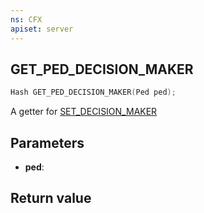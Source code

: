 ```yaml
---
ns: CFX
apiset: server
---
```

## GET_PED_DECISION_MAKER

```c
Hash GET_PED_DECISION_MAKER(Ped ped);
```

A getter for [SET_DECISION_MAKER](#_0xB604A2942ADED0EE)

## Parameters
* **ped**:

## Return value